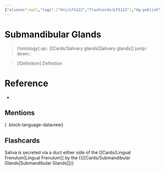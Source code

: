 ```yaml
---
{"aliases":null,"tags":["Uni/LFS122","flashcards/LFS122"],"dg-publish":true,"permalink":"/cards/submandibular-glands/","dgPassFrontmatter":true}
---
```


# Submandibular Glands

> [!ontology]
> up:: [[Cards/Salivary glands\|Salivary glands]]
> jump:: 
> down:: 

> [!Definition] Definition

# Reference

- 

## Mentions


{ .block-language-dataview}

## Flashcards

Saliva is secreted via a duct either side of the [[Cards/Lingual Frenulum\|Lingual Frenulum]] by the {{[[Cards/Submandibular Glands\|Submandibular Glands]]}}
<!--SR:!2023-10-24,1,130-->